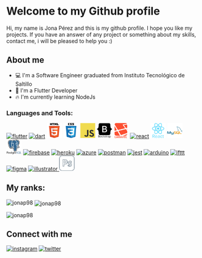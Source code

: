 # Welcome to my Github profile
Hi, my name is Jona Pérez and this is my github profile. I hope you like my projects. If you have an answer of any project or something about my skills, contact me, i will be pleased to help you :)

## About me
- 💻 I'm a Software Engineer graduated from Instituto Tecnológico de Saltillo
- 🚀 I'm a Flutter Developer
- 🔥 I'm currently learning NodeJs

### Languages and Tools:

[<img src="https://www.vectorlogo.zone/logos/flutterio/flutterio-icon.svg" alt="flutter" width="40" height="40" />](https://flutter.dev)
[<img src="https://www.vectorlogo.zone/logos/dartlang/dartlang-icon.svg" alt="dart" width="40" height="40" />](https://dart.dev)
[<img src="https://raw.githubusercontent.com/devicons/devicon/master/icons/html5/html5-original-wordmark.svg" alt="html5" width="40" height="40" />](https://www.w3.org/html/)
[<img src="https://raw.githubusercontent.com/devicons/devicon/master/icons/css3/css3-original-wordmark.svg" alt="css3" width="40" height="40" />](https://www.w3schools.com/css/)
[<img src="https://raw.githubusercontent.com/devicons/devicon/master/icons/javascript/javascript-original.svg" alt="javascript" width="40" height="40" />](https://developer.mozilla.org/en-US/docs/Web/JavaScript)
[<img src="https://raw.githubusercontent.com/devicons/devicon/master/icons/bootstrap/bootstrap-plain-wordmark.svg" alt="bootstrap" width="40" height="40" />](https://getbootstrap.com)
[<img src="https://raw.githubusercontent.com/devicons/devicon/master/icons/laravel/laravel-plain-wordmark.svg" alt="laravel" width="40" height="40" />](https://laravel.com/)
[<img src="https://www.vectorlogo.zone/logos/angular/angular-icon.svg" alt="react" width="40" height="40" />](https://angular.io)
[<img src="https://raw.githubusercontent.com/devicons/devicon/master/icons/react/react-original-wordmark.svg" alt="react" width="40" height="40" />](https://reactjs.org/)
[<img src="https://raw.githubusercontent.com/devicons/devicon/master/icons/mysql/mysql-original-wordmark.svg" alt="mysql" width="40" height="40" />](https://www.mysql.com/)
[<img src="https://raw.githubusercontent.com/devicons/devicon/master/icons/postgresql/postgresql-original-wordmark.svg" alt="postgresql" width="40" height="40" />](https://www.postgresql.org)
[<img src="https://www.vectorlogo.zone/logos/firebase/firebase-icon.svg" alt="firebase" width="40" height="40" />](https://firebase.google.com/)
[<img src="https://www.vectorlogo.zone/logos/heroku/heroku-icon.svg" alt="heroku" width="40" height="40" />](https://heroku.com)
[<img src="https://www.vectorlogo.zone/logos/microsoft_azure/microsoft_azure-icon.svg" alt="azure" width="40" height="40" />](https://azure.microsoft.com/en-in/)
[<img src="https://www.vectorlogo.zone/logos/getpostman/getpostman-icon.svg" alt="postman" width="40" height="40" />](https://postman.com)
[<img src="https://www.vectorlogo.zone/logos/jestjsio/jestjsio-icon.svg" alt="jest" width="40" height="40" />](https://jestjs.io)
[<img src="https://cdn.worldvectorlogo.com/logos/arduino-1.svg" alt="arduino" width="40" height="40"/>](https://www.arduino.cc)
[<img src="https://www.vectorlogo.zone/logos/ifttt/ifttt-ar21.svg" alt="ifttt" width="40" height="40" />](https://ifttt.com/)
[<img src="https://www.vectorlogo.zone/logos/figma/figma-icon.svg" alt="figma" width="40" height="40" />](https://www.figma.com/)
[<img src="https://www.vectorlogo.zone/logos/adobe_illustrator/adobe_illustrator-icon.svg" alt="illustrator" width="40" height="40" /> ](https://www.adobe.com/in/products/illustrator.html)
[<img src="https://raw.githubusercontent.com/devicons/devicon/master/icons/photoshop/photoshop-line.svg" alt="photoshop" width="40" height="40" />](https://www.photoshop.com/en)


## My ranks:

<img align="left" src="https://github-readme-stats.vercel.app/api/top-langs?username=jonap98&show_icons=true&locale=en&layout=compact&theme=radical" alt="jonap98" />

<p>&nbsp;<img align="center" src="https://github-readme-stats.vercel.app/api?username=jonap98&show_icons=true&locale=en&theme=radical" alt="jonap98" /></p>

<img src="https://github-profile-trophy.vercel.app/?username=jonap98&theme=gruvbox" alt="jonap98" />


## Connect with me
[<img src='https://img.shields.io/badge/-Instagram-FEE5EB?style=for-the-badge&logo=instagram' alt='instagram' height='20'>](https://www.instagram.com/jonap9.8/) 
<a href="mailto:jonathanperez31415@gmail.com"><img src='https://img.shields.io/badge/-Gmail-a9c3d1?style=for-the-badge&logo=gmail' alt='twitter' height='20'></a>
<!--[<img src='https://img.shields.io/badge/-Medium-000000?style=for-the-badge&logo=medium' alt='medium' height='20'>](medium.com/@jona.pelo1998)-->
<!--[<img src='https://img.shields.io/badge/-WebSite-orange?style=for-the-badge' alt='website' height='20'>](turispot.com)-->

